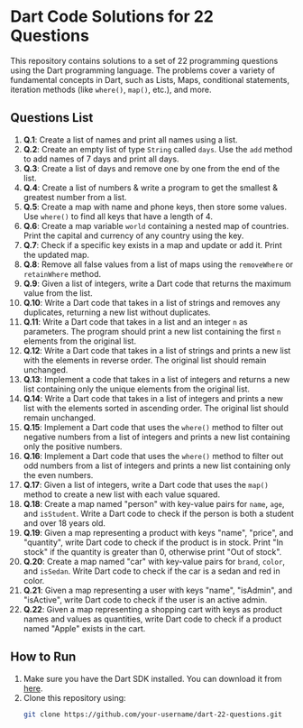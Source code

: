 # Dart Code Solutions for 22 Questions

This repository contains solutions to a set of 22 programming questions using the Dart programming language. The problems cover a variety of fundamental concepts in Dart, such as Lists, Maps, conditional statements, iteration methods (like `where()`, `map()`, etc.), and more.

## Questions List

1. **Q.1**: Create a list of names and print all names using a list.
2. **Q.2**: Create an empty list of type `String` called `days`. Use the `add` method to add names of 7 days and print all days.
3. **Q.3**: Create a list of days and remove one by one from the end of the list.
4. **Q.4**: Create a list of numbers & write a program to get the smallest & greatest number from a list.
5. **Q.5**: Create a map with name and phone keys, then store some values. Use `where()` to find all keys that have a length of 4.
6. **Q.6**: Create a map variable `world` containing a nested map of countries. Print the capital and currency of any country using the key.
7. **Q.7**: Check if a specific key exists in a map and update or add it. Print the updated map.
8. **Q.8**: Remove all false values from a list of maps using the `removeWhere` or `retainWhere` method.
9. **Q.9**: Given a list of integers, write a Dart code that returns the maximum value from the list.
10. **Q.10**: Write a Dart code that takes in a list of strings and removes any duplicates, returning a new list without duplicates.
11. **Q.11**: Write a Dart code that takes in a list and an integer `n` as parameters. The program should print a new list containing the first `n` elements from the original list.
12. **Q.12**: Write a Dart code that takes in a list of strings and prints a new list with the elements in reverse order. The original list should remain unchanged.
13. **Q.13**: Implement a code that takes in a list of integers and returns a new list containing only the unique elements from the original list.
14. **Q.14**: Write a Dart code that takes in a list of integers and prints a new list with the elements sorted in ascending order. The original list should remain unchanged.
15. **Q.15**: Implement a Dart code that uses the `where()` method to filter out negative numbers from a list of integers and prints a new list containing only the positive numbers.
16. **Q.16**: Implement a Dart code that uses the `where()` method to filter out odd numbers from a list of integers and prints a new list containing only the even numbers.
17. **Q.17**: Given a list of integers, write a Dart code that uses the `map()` method to create a new list with each value squared.
18. **Q.18**: Create a map named "person" with key-value pairs for `name`, `age`, and `isStudent`. Write a Dart code to check if the person is both a student and over 18 years old.
19. **Q.19**: Given a map representing a product with keys "name", "price", and "quantity", write Dart code to check if the product is in stock. Print "In stock" if the quantity is greater than 0, otherwise print "Out of stock".
20. **Q.20**: Create a map named "car" with key-value pairs for `brand`, `color`, and `isSedan`. Write Dart code to check if the car is a sedan and red in color.
21. **Q.21**: Given a map representing a user with keys "name", "isAdmin", and "isActive", write Dart code to check if the user is an active admin.
22. **Q.22**: Given a map representing a shopping cart with keys as product names and values as quantities, write Dart code to check if a product named "Apple" exists in the cart.

## How to Run

1. Make sure you have the Dart SDK installed. You can download it from [here](https://dart.dev/get-dart).
2. Clone this repository using:
   ```bash
   git clone https://github.com/your-username/dart-22-questions.git
